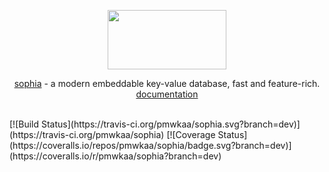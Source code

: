 
<p align="center">
	<a href="http://sphia.org"><img src="http://sphia.org/logo.png" width="190px" height="95px" /></a>
</p>
<p align="center">
	<a href="http://sphia.org">sophia</a> - a modern embeddable key-value database, fast and feature-rich.
	<br>
	<a href="http://sphia.org/documentation.html">documentation</a>
	<br>
	<br>
</p>
[![Build Status](https://travis-ci.org/pmwkaa/sophia.svg?branch=dev)](https://travis-ci.org/pmwkaa/sophia)
[![Coverage Status](https://coveralls.io/repos/pmwkaa/sophia/badge.svg?branch=dev)](https://coveralls.io/r/pmwkaa/sophia?branch=dev)
